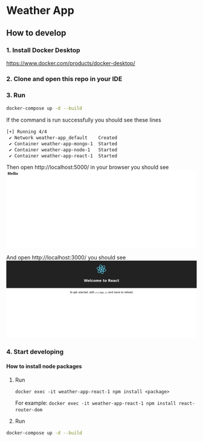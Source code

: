 # Weather App

## How to develop

### 1. Install Docker Desktop
https://www.docker.com/products/docker-desktop/

### 2. Clone and open this repo in your IDE

### 3. Run
```bash
docker-compose up -d --build
```

If the command is run successfully you should see these lines
```
[+] Running 4/4
 ✔ Network weather-app_default    Created
 ✔ Container weather-app-mongo-1  Started
 ✔ Container weather-app-node-1   Started
 ✔ Container weather-app-react-1  Started
```
Then open http://localhost:5000/ in your browser you should see
![localhost5000](/media/localhost5000.png)

And open http://localhost:3000/ you should see
![localhost3000](/media/localhost3000.png)

### 4. Start developing

#### How to install node packages
1. Run 
    
    ```
    docker exec -it weather-app-react-1 npm install <package>
    ```

    For example: `docker exec -it weather-app-react-1 npm install react-router-dom`

2. Run
```bash
docker-compose up -d --build
```